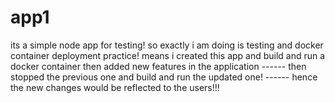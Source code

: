 # app1

its a simple node app for testing!
so exactly i am doing is testing and docker container deployment practice! 
means i created this app and build and run a docker container 
then added new features in the application ------  then stopped the previous one and build and run the updated one! ------
hence the new changes would be reflected to the users!!!
